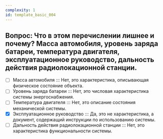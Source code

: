 ```yaml
---
complexity: 1
id: template_basic_004
---
```

## Вопрос: Что в этом перечислении лишнее и почему? Масса автомобиля, уровень заряда батареи, температура двигателя, эксплуатационное руководство, дальность действия радиолокационной станции.

- [ ] Масса автомобиля  ::: Нет, это характеристика, описывающая физическое состояние объекта.  
- [ ] Уровень заряда батареи  ::: Нет, это числовая характеристика системы энергоснабжения.  
- [ ] Температура двигателя  ::: Нет, это описание состояния механической системы.  
- [x] Эксплуатационное руководство  ::: Да, это не характеристика, а документ, содержащий инструкции по использованию системы.  
- [ ] Дальность действия радиолокационной станции  ::: Нет, это характеристика функциональности системы.
